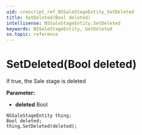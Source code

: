 ```yaml
---
uid: crmscript_ref_NSSaleStageEntity_SetDeleted
title: SetDeleted(Bool deleted)
intellisense: NSSaleStageEntity.SetDeleted
keywords: NSSaleStageEntity, GetDeleted
so.topic: reference
---
```


# SetDeleted(Bool deleted)

If true, the Sale stage is deleted

**Parameter:** 
 - **deleted** Bool

```crmscript
NSSaleStageEntity thing;
Bool deleted;
thing.SetDeleted(deleted);
```

